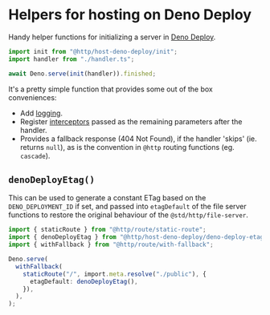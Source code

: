 # Helpers for hosting on Deno Deploy

Handy helper functions for initializing a server in
[Deno Deploy](https://deno.com/deploy).

```ts
import init from "@http/host-deno-deploy/init";
import handler from "./handler.ts";

await Deno.serve(init(handler)).finished;
```

It's a pretty simple function that provides some out of the box conveniences:

- Add [logging](https://jsr.io/@http/interceptor/doc/logger/~).
- Register [interceptors](https://jsr.io/@http/interceptor) passed as the
  remaining parameters after the handler.
- Provides a fallback response (404 Not Found), if the handler 'skips' (ie.
  returns `null`), as is the convention in `@http` routing functions (eg.
  `cascade`).

## `denoDeployEtag()`

This can be used to generate a constant ETag based on the `DENO_DEPLOYMENT_ID`
if set, and passed into `etagDefault` of the file server functions to restore
the original behaviour of the `@std/http/file-server`.

```ts
import { staticRoute } from "@http/route/static-route";
import { denoDeployEtag } from "@http/host-deno-deploy/deno-deploy-etag";
import { withFallback } from "@http/route/with-fallback";

Deno.serve(
  withFallback(
    staticRoute("/", import.meta.resolve("./public"), {
      etagDefault: denoDeployEtag(),
    }),
  ),
);
```
